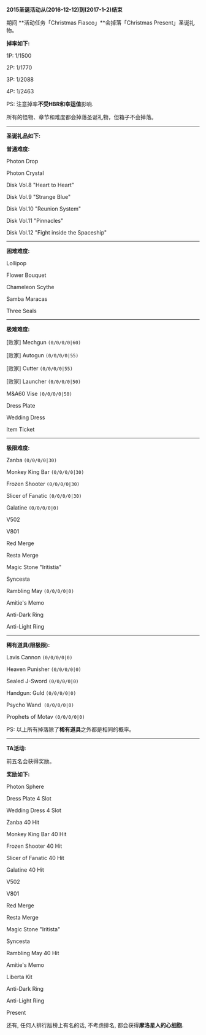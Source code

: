 **2015圣诞活动从(2016-12-12)到(2017-1-2)结束**

期间 **活动任务「Christmas Fiasco」**会掉落「Christmas Present」圣诞礼物。

**掉率如下:**

1P: 1/1500

2P: 1/1770

3P: 1/2088

4P: 1/2463

PS: 注意掉率**不受HBR和幸运值**影响.

所有的怪物、章节和难度都会掉落圣诞礼物，但箱子不会掉落。

---

**圣诞礼品如下:**

**普通难度:**

Photon Drop

Photon Crystal

Disk Vol.8 "Heart to Heart"

Disk Vol.9 "Strange Blue"

Disk Vol.10 "Reunion System"

Disk Vol.11 "Pinnacles"

Disk Vol.12 "Fight inside the Spaceship"

---

**困难难度:**

Lollipop

Flower Bouquet

Chameleon Scythe

Samba Maracas

Three Seals

---

**极难难度:**

[败家] Mechgun `(0/0/0/0|60)`

[败家] Autogun `(0/0/0/0|55)`

[败家] Cutter `(0/0/0/0|55)`

[败家] Launcher `(0/0/0/0|50)`

M&A60 Vise `(0/0/0/0|50)`

Dress Plate

Wedding Dress

Item Ticket

---

**极限难度:**

Zanba `(0/0/0/0|30)`

Monkey King Bar `(0/0/0/0|30)`

Frozen Shooter `(0/0/0/0|30)`

Slicer of Fanatic `(0/0/0/0|30)`

Galatine `(0/0/0/0|0)`

V502

V801

Red Merge

Resta Merge

Magic Stone "Iritistia"

Syncesta

Rambling May `(0/0/0/0|0)`

Amitie's Memo

Anti-Dark Ring

Anti-Light Ring

---

**稀有道具(限极限):**

Lavis Cannon `(0/0/0/0|0)`

Heaven Punisher `(0/0/0/0|0)`

Sealed J-Sword `(0/0/0/0|0)`

Handgun: Guld `(0/0/0/0|0)`

Psycho Wand` (0/0/0/0|0)`

Prophets of Motav `(0/0/0/0|0)`


PS: 以上所有掉落除了**稀有道具**之外都是相同的概率。

---

**TA活动:**

前五名会获得奖励。

**奖励如下:**

Photon Sphere

Dress Plate 4 Slot

Wedding Dress 4 Slot

Zanba 40 Hit

Monkey King Bar 40 Hit

Frozen Shooter 40 Hit

Slicer of Fanatic 40 Hit

Galatine 40 Hit

V502

V801

Red Merge

Resta Merge

Magic Stone "Iritista"

Syncesta

Rambling May 40 Hit

Amitie's Memo

Liberta Kit

Anti-Dark Ring

Anti-Light Ring

Present

还有, 任何人排行版榜上有名的话, 不考虑排名, 都会获得**摩洛星人的心细胞**.
